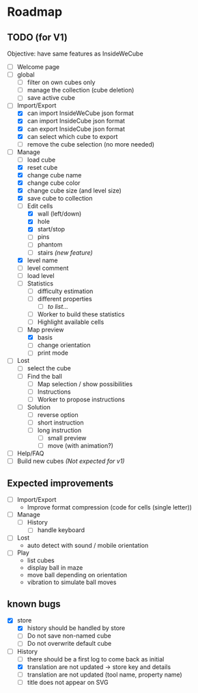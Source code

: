 # Roadmap

## TODO (for V1)

Objective: have same features as InsideWeCube

* [ ] Welcome page
* [ ] global
    * [ ] filter on own cubes only
    * [ ] manage the collection (cube deletion)
    * [ ] save active cube
* [ ] Import/Export
    * [x] can import InsideWeCube json format
    * [x] can import InsideCube json format
    * [x] can export InsideCube json format
    * [x] can select which cube to export
    * [ ] remove the cube selection (no more needed)
* [ ] Manage
    * [ ] load cube
    * [x] reset cube
    * [x] change cube name
    * [x] change cube color
    * [x] change cube size (and level size)
    * [x] save cube to collection
    * [ ] Edit cells
        * [x] wall (left/down)
        * [x] hole
        * [x] start/stop
        * [ ] pins
        * [ ] phantom
        * [ ] stairs _(new feature)_
    * [x] level name
    * [ ] level comment
    * [ ] load level
    * [ ] Statistics
        * [ ] difficulty estimation
        * [ ] different properties
            * [ ] _to list..._
        * [ ] Worker to build these statistics
        * [ ] Highlight available cells
    * [ ] Map preview
        * [x] basis
        * [ ] change orientation
        * [ ] print mode
* [ ] Lost
    * [ ] select the cube
    * [ ] Find the ball
        * [ ] Map selection / show possibilities
        * [ ] Instructions
        * [ ] Worker to propose instructions
    * [ ] Solution
        * [ ] reverse option
        * [ ] short instruction
        * [ ] long instruction
            * [ ] small preview
            * [ ] move (with animation?)
* [ ] Help/FAQ
* [ ] Build new cubes _(Not expected for v1)_

## Expected improvements

* [ ] Import/Export
    * Improve format compression (code for cells (single letter))
* [ ] Manage
    * [ ] History
        * [ ] handle keyboard
* [ ] Lost
    * auto detect with sound / mobile orientation
* [ ] Play
    * list cubes
    * display ball in maze
    * move ball depending on orientation
    * vibration to simulate ball moves

## known bugs

* [x] store
    * [x] history should be handled by store
    * [ ] Do not save non-named cube
    * [ ] Do not overwrite default cube
* [ ] History
    * [ ] there should be a first log to come back as initial
    * [x] translation are not updated → store key and details
    * [ ] translation are not updated (tool name, property name)
    * [ ] title does not appear on SVG
